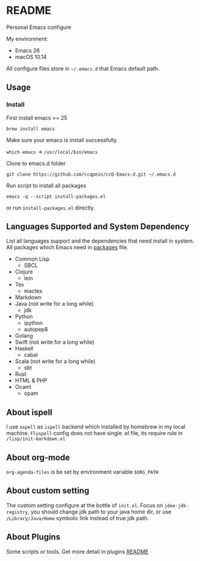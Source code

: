 # README

Personal Emacs configure 

My environment:

  * Emacs 26
  * macOS 10.14

All configure files store in `~/.emacs.d` that Emacs default path.

## Usage

### Install

First install emacs >= 25

`brew install emacs`

Make sure your emacs is install successfully.

`which emacs` -> `/usr/local/bin/emacs`

Clone to emacs.d folder

`git clone https://github.com/ccqpein/ccQ-Emacs-d.git ~/.emacs.d`

Run script to install all packages 

`emacs -q --script install-packages.el`

or run `install-packages.el` directly.

## Languages Supported and System Dependency
List all languages support and the dependencies that need install in system. All packages which Emacs need in [packages](./packages) file.

+ Common Lisp
    - SBCL 
+ Clojure
    - lein
+ Tex
    - mactex
+ Markdown
+ Java (not write for a long while)
    - jdk
+ Python
	- ipython
	- autopep8
+ Golang
+ Swift (not write for a long while)
+ Haskell
	- cabal
+ Scala (not write for a long while)
	- sbt 
+ Rust
+ HTML & PHP
+ Ocaml
	- opam
   
## About ispell

I use `aspell` as `ispell` backend which installed by homebrew in my local machine. `Flyspell` config does not have single .el file, its require rule in `/lisp/init-markdown.el` 

## About org-mode
`org-agenda-files` is be set by environment variable `$ORG_PATH`

## About custom setting

The custom setting configure at the bottle of `init.el`. Focus on `jdee-jdk-registry`, you should change jdk path to your java home dir, or use `/Library/Java/Home` symbolic link instead of true jdk path.

## About Plugins

Some scripts or tools. Get more detail in plugins [README](./plugins/README.md)

